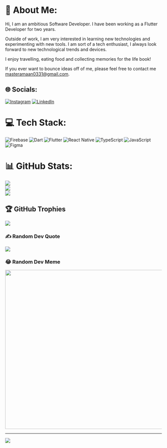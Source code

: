 # 💫 About Me:
Hi,
I am an ambitious Software Developer. 
I have been working as a Flutter Developer for two years. 

Outside of work, I am very interested in learning new technologies and experimenting with new tools. I am sort of a tech enthusiast, I always look forward to new technological trends and devices. 

I enjoy travelling, eating food and collecting memories for the life book!

If you ever want to bounce ideas off of me, please feel free to contact me masteramaan0331@gmail.com. <br>


## 🌐 Socials:
[![Instagram](https://img.shields.io/badge/Instagram-%23E4405F.svg?logo=Instagram&logoColor=white)](https://instagram.com/amaan_0331) [![LinkedIn](https://img.shields.io/badge/LinkedIn-%230077B5.svg?logo=linkedin&logoColor=white)](https://linkedin.com/in/amaan-ansari-0331) 

# 💻 Tech Stack:
![Firebase](https://img.shields.io/badge/firebase-%23039BE5.svg?style=plastic&logo=firebase) ![Dart](https://img.shields.io/badge/dart-%230175C2.svg?style=plastic&logo=dart&logoColor=white) ![Flutter](https://img.shields.io/badge/Flutter-%2302569B.svg?style=plastic&logo=Flutter&logoColor=white) ![React Native](https://img.shields.io/badge/react_native-%2320232a.svg?style=plastic&logo=react&logoColor=%2361DAFB) ![TypeScript](https://img.shields.io/badge/typescript-%23007ACC.svg?style=plastic&logo=typescript&logoColor=white) ![JavaScript](https://img.shields.io/badge/javascript-%23323330.svg?style=plastic&logo=javascript&logoColor=%23F7DF1E) 	![Figma](https://img.shields.io/badge/figma-%23F24E1E.svg?style=plastic&logo=figma&logoColor=white)
# 📊 GitHub Stats:
![](https://github-readme-stats.vercel.app/api?username=amaan-0331&theme=dark&hide_border=false&include_all_commits=false&count_private=false)<br/>
![](https://github-readme-streak-stats.herokuapp.com/?user=amaan-0331&theme=dark&hide_border=false)<br/>
![](https://github-readme-stats.vercel.app/api/top-langs/?username=amaan-0331&theme=dark&hide_border=false&include_all_commits=false&count_private=false&layout=compact)

## 🏆 GitHub Trophies
![](https://github-profile-trophy.vercel.app/?username=amaan-0331&theme=radical&no-frame=true&no-bg=false&margin-w=4)

### ✍️ Random Dev Quote
![](https://quotes-github-readme.vercel.app/api?type=horizontal&theme=radical)

### 😂 Random Dev Meme
<img src="https://random-memer.herokuapp.com/" width="512px"/>

---
[![](https://visitcount.itsvg.in/api?id=amaan-0331&icon=0&color=0)](https://visitcount.itsvg.in)

<!-- Proudly created with GPRM ( https://gprm.itsvg.in ) -->
<!---
amaan-0331/amaan-0331 is a ✨ special ✨ repository because its `README.md` (this file) appears on your GitHub profile.
You can click the Preview link to take a look at your changes.
--->
